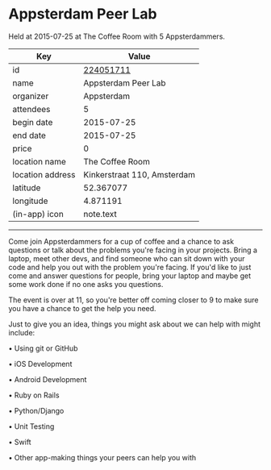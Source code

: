 # Appsterdam Peer Lab
Held at 2015-07-25 at The Coffee Room with 5 Appsterdammers.
        
|Key|Value
|---|---|
|id|[224051711](https://www.meetup.com/appsterdam/events/224051711/)|
|name|Appsterdam Peer Lab|
|organizer|Appsterdam|
|attendees|5|
|begin date|2015-07-25|
|end date|2015-07-25|
|price|0|
|location name|The Coffee Room|
|location address|Kinkerstraat 110, Amsterdam|
|latitude|52.367077|
|longitude|4.871191|
|(in-app) icon|note.text|

---

Come join Appsterdammers for a cup of coffee and a chance to ask questions or talk about the problems you're facing in your projects. Bring a laptop, meet other devs, and find someone who can sit down with your code and help you out with the problem you're facing. If you'd like to just come and answer questions for people, bring your laptop and maybe get some work done if no one asks you questions.

The event is over at 11, so you're better off coming closer to 9 to make sure you have a chance to get the help you need.

Just to give you an idea, things you might ask about we can help with might include:

• Using git or GitHub

• iOS Development

• Android Development

• Ruby on Rails

• Python/Django

• Unit Testing

• Swift

• Other app-making things your peers can help you with


